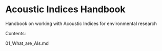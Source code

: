 # Acoustic Indices Handbook
Handbook on working with Acoustic Indices for environmental research

Contents:

01_What_are_AIs.md
